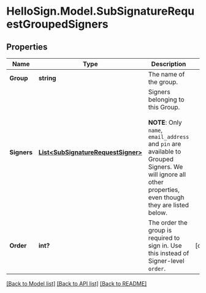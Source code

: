 # HelloSign.Model.SubSignatureRequestGroupedSigners

## Properties

Name | Type | Description | Notes
------------ | ------------- | ------------- | -------------
**Group** | **string** |  The name of the group.  | 
**Signers** | [**List&lt;SubSignatureRequestSigner&gt;**](SubSignatureRequestSigner.md) |  Signers belonging to this Group.<br><br>**NOTE**: Only `name`, `email_address` and `pin` are available to Grouped Signers. We will ignore all other properties, even though they are listed below.  | 
**Order** | **int?** |  The order the group is required to sign in. Use this instead of Signer-level `order`.  | [optional] 

[[Back to Model list]](../README.md#documentation-for-models) [[Back to API list]](../README.md#documentation-for-api-endpoints) [[Back to README]](../README.md)

